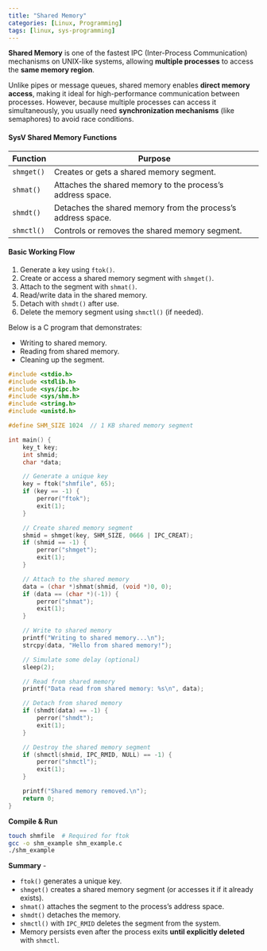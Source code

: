 ```yaml
---
title: "Shared Memory"
categories: [Linux, Programming]
tags: [linux, sys-programming]
---
```


**Shared Memory** is one of the fastest IPC (Inter-Process Communication) mechanisms on UNIX-like systems, allowing **multiple processes** to access the **same memory region**.

Unlike pipes or message queues, shared memory enables **direct memory access**, making it ideal for high-performance communication between processes. However, because multiple processes can access it simultaneously, you usually need **synchronization mechanisms** (like semaphores) to avoid race conditions.


#### SysV Shared Memory Functions

| Function   | Purpose                                                      |
| ---------- | ------------------------------------------------------------ |
| `shmget()` | Creates or gets a shared memory segment.                     |
| `shmat()`  | Attaches the shared memory to the process’s address space.   |
| `shmdt()`  | Detaches the shared memory from the process’s address space. |
| `shmctl()` | Controls or removes the shared memory segment.               |

#### Basic Working Flow

1. Generate a key using `ftok()`.
2. Create or access a shared memory segment with `shmget()`.
3. Attach to the segment with `shmat()`.
4. Read/write data in the shared memory.
5. Detach with `shmdt()` after use.
6. Delete the memory segment using `shmctl()` (if needed).


Below is a C program that demonstrates:

- Writing to shared memory.
- Reading from shared memory.
- Cleaning up the segment.

```c
#include <stdio.h>
#include <stdlib.h>
#include <sys/ipc.h>
#include <sys/shm.h>
#include <string.h>
#include <unistd.h>

#define SHM_SIZE 1024  // 1 KB shared memory segment

int main() {
    key_t key;
    int shmid;
    char *data;

    // Generate a unique key
    key = ftok("shmfile", 65);
    if (key == -1) {
        perror("ftok");
        exit(1);
    }

    // Create shared memory segment
    shmid = shmget(key, SHM_SIZE, 0666 | IPC_CREAT);
    if (shmid == -1) {
        perror("shmget");
        exit(1);
    }

    // Attach to the shared memory
    data = (char *)shmat(shmid, (void *)0, 0);
    if (data == (char *)(-1)) {
        perror("shmat");
        exit(1);
    }

    // Write to shared memory
    printf("Writing to shared memory...\n");
    strcpy(data, "Hello from shared memory!");

    // Simulate some delay (optional)
    sleep(2);

    // Read from shared memory
    printf("Data read from shared memory: %s\n", data);

    // Detach from shared memory
    if (shmdt(data) == -1) {
        perror("shmdt");
        exit(1);
    }

    // Destroy the shared memory segment
    if (shmctl(shmid, IPC_RMID, NULL) == -1) {
        perror("shmctl");
        exit(1);
    }

    printf("Shared memory removed.\n");
    return 0;
}

```

**Compile & Run**

```bash
touch shmfile  # Required for ftok
gcc -o shm_example shm_example.c
./shm_example
```

**Summary** -

- `ftok()` generates a unique key.
- `shmget()` creates a shared memory segment (or accesses it if it already exists).
- `shmat()` attaches the segment to the process’s address space.
- `shmdt()` detaches the memory.
- `shmctl()` with `IPC_RMID` deletes the segment from the system.
- Memory persists even after the process exits **until explicitly deleted** with `shmctl`.